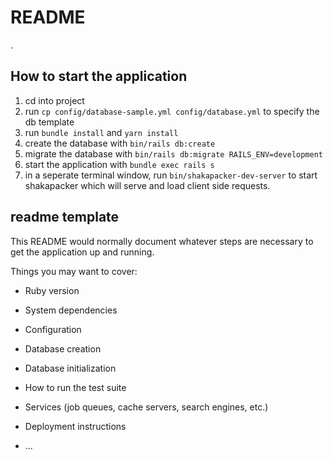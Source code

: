 # README
.
## How to start the application
1) cd into project
2) run `cp config/database-sample.yml config/database.yml` to specify the db template
3) run `bundle install` and `yarn install`
4) create the database with `bin/rails db:create`
5) migrate the database with `bin/rails db:migrate RAILS_ENV=development`
6) start the application with `bundle exec rails s`
7) in a seperate terminal window, run `bin/shakapacker-dev-server` to start shakapacker which will serve and load client side requests.

## readme template
This README would normally document whatever steps are necessary to get the
application up and running.

Things you may want to cover:

* Ruby version

* System dependencies

* Configuration

* Database creation

* Database initialization

* How to run the test suite

* Services (job queues, cache servers, search engines, etc.)

* Deployment instructions

* ...

